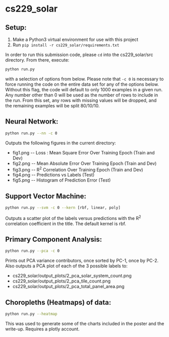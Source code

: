 # cs229_solar

Setup:
------
1. Make a Python3 virtual environment for use with this project
2. Run `pip install -r cs229_solar/requirements.txt`

In order to run this submission code, please `cd` into
the cs229_solar/src directory. From there, execute:
```bash
python run.py
```
with a selection of options from below. Please note that `-c 0` is
necessary to force running the code on the entire data set for any
of the options below. Without this flag, the code will default to
only 1000 examples in a given run. Any number other than 0 will be
used as the number of rows to include in the run. From this set, any
rows with missing values will be dropped, and the remaining examples
will be split 80/10/10.

Neural Network:
---------------
```bash
python run.py --nn -c 0
```
Outputs the following figures in the current directory:
- fig1.png -- Loss : Mean Square Error Over Training Epoch (Train and Dev)
- fig2.png -- Mean Absolute Error Over Training Epoch (Train and Dev)
- fig3.png -- R<sup>2</sup> Correlation Over Training Epoch (Train and Dev)
- fig4.png -- Predictions vs Labels (Test)
- fig5.png -- Histogram of Prediction Error (Test)


Support Vector Machine:
-----------------------
```bash
python run.py --svm -c 0 --kern [rbf, linear, poly]
```
Outputs a scatter plot of the labels versus predictions with the
R<sup>2</sup> correlation coefficient in the title. The default kernel is rbf.

Primary Component Analysis:
---------------------------
```bash
python run.py --pca -c 0
```
Prints out PCA variance contributors, once sorted by PC-1, once by PC-2.
Also outputs a PCA plot of each of the 3 possible labels to:
- cs229_solar/output_plots/2_pca_solar_system_count.png
- cs229_solar/output_plots/2_pca_tile_count.png
- cs229_solar/output_plots/2_pca_total_panel_area.png

Choropleths (Heatmaps) of data:
--------------------------------
```bash
python run.py --heatmap
```
This was used to generate some of the charts included in the
poster and the write-up. Requires a plotly account.